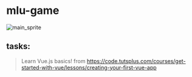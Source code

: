 # mlu-game
![main_sprite](https://kamilmalinowski.github.io/mlu-game/assets/img/pixelart-example-4.gif) 
## tasks:
> Learn Vue.js basics! from https://code.tutsplus.com/courses/get-started-with-vue/lessons/creating-your-first-vue-app
